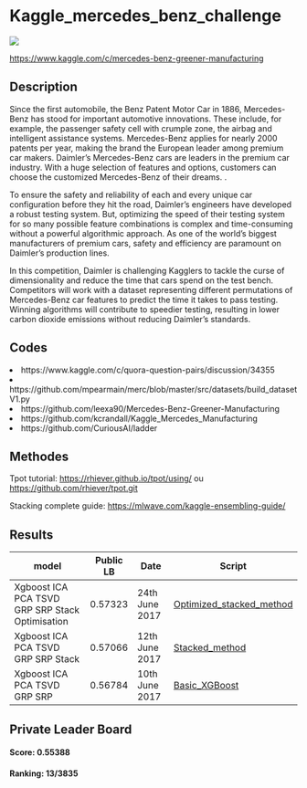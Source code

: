 # Kaggle_mercedes_benz_challenge

![](https://www.google.com/url?sa=i&rct=j&q=&esrc=s&source=images&cd=&cad=rja&uact=8&ved=2ahUKEwiM_IGM4NbgAhWE1eAKHQ3pALYQjRx6BAgBEAU&url=https%3A%2F%2Fwww.fiveauction.fr%2Fmarques%2FMercedes-Benz&psig=AOvVaw1PO1-uo7KHtMTe1DhnBaBh&ust=1551179462440293)

https://www.kaggle.com/c/mercedes-benz-greener-manufacturing

## Description
Since the first automobile, the Benz Patent Motor Car in 1886, Mercedes-Benz has stood for important automotive innovations. These include, for example, the passenger safety cell with crumple zone, the airbag and intelligent assistance systems. Mercedes-Benz applies for nearly 2000 patents per year, making the brand the European leader among premium car makers. Daimler’s Mercedes-Benz cars are leaders in the premium car industry. With a huge selection of features and options, customers can choose the customized Mercedes-Benz of their dreams. .

To ensure the safety and reliability of each and every unique car configuration before they hit the road, Daimler’s engineers have developed a robust testing system. But, optimizing the speed of their testing system for so many possible feature combinations is complex and time-consuming without a powerful algorithmic approach. As one of the world’s biggest manufacturers of premium cars, safety and efficiency are paramount on Daimler’s production lines.

In this competition, Daimler is challenging Kagglers to tackle the curse of dimensionality and reduce the time that cars spend on the test bench. Competitors will work with a dataset representing different permutations of Mercedes-Benz car features to predict the time it takes to pass testing. Winning algorithms will contribute to speedier testing, resulting in lower carbon dioxide emissions without reducing Daimler’s standards.

## Codes
<li>https://www.kaggle.com/c/quora-question-pairs/discussion/34355</li>
<li>https://github.com/mpearmain/merc/blob/master/src/datasets/build_datasetV1.py</li>
<li>https://github.com/leexa90/Mercedes-Benz-Greener-Manufacturing</li>
<li>https://github.com/kcrandall/Kaggle_Mercedes_Manufacturing</li>
<li>https://github.com/CuriousAI/ladder</li>

## Methodes

Tpot tutorial:
https://rhiever.github.io/tpot/using/ ou https://github.com/rhiever/tpot.git

Stacking complete guide:
  https://mlwave.com/kaggle-ensembling-guide/

## Results

model | Public LB | Date | Script
--- | --- | --- | ---
Xgboost ICA PCA TSVD GRP SRP Stack Optimisation | 0.57323 | 24th June 2017 | [Optimized_stacked_method](https://github.com/OrhanYaz/Kaggle_mercedes_benz_challenge/blob/master/Optimized_stacked_method.py)
Xgboost ICA PCA TSVD GRP SRP Stack | 0.57066 | 12th June 2017 | [Stacked_method](https://github.com/OrhanYaz/Kaggle_mercedes_benz_challenge/blob/master/Stacked_method.py)
Xgboost ICA PCA TSVD GRP SRP | 0.56784 | 10th June 2017 | [Basic_XGBoost](https://github.com/OrhanYaz/Kaggle_mercedes_benz_challenge/blob/master/script_056784.py)

## Private Leader Board

#### Score: 0.55388

#### Ranking: 13/3835
